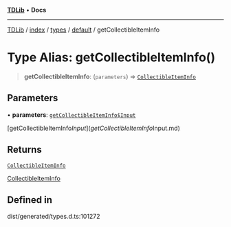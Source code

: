 [**TDLib**](../../../../../../README.md) • **Docs**

***

[TDLib](../../../../../../modules.md) / [index](../../../../../README.md) / [types](../../../README.md) / [default](../README.md) / getCollectibleItemInfo

# Type Alias: getCollectibleItemInfo()

> **getCollectibleItemInfo**: (`parameters`) => [`CollectibleItemInfo`](CollectibleItemInfo.md)

## Parameters

• **parameters**: [`getCollectibleItemInfo$Input`](getCollectibleItemInfo$Input.md)

[getCollectibleItemInfo$Input](getCollectibleItemInfo$Input.md)

## Returns

[`CollectibleItemInfo`](CollectibleItemInfo.md)

[CollectibleItemInfo](CollectibleItemInfo.md)

## Defined in

dist/generated/types.d.ts:101272
